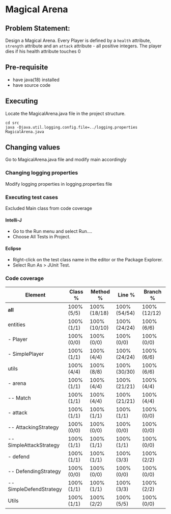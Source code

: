 # Magical Arena

## Problem Statement:

Design a Magical Arena.
Every Player is defined by a `health` attribute,
`strength` attribute and an `attack` attribute - all positive integers.
The player dies if his health attribute touches 0

## Pre-requisite

- have java(18) installed
- have source code

## Executing

Locate the MagicalArena.java file in the project structure.

```
cd src
java -Djava.util.logging.config.file=../logging.properties MagicalArena.java
```

## Changing values

Go to MagicalArena.java file and modify main accordingly

### Changing logging properties

Modify logging properties in logging.properties file

### Executing test cases

Excluded Main class from code coverage

#### Intelli-J

- Go to the Run menu and select Run....
- Choose All Tests in Project.

#### Eclipse

- Right-click on the test class name in the editor or the Package Explorer.
- Select Run As > JUnit Test.

### Code coverage

| Element                 | Class %    | Method %     | Line %       | Branch %     |
|-------------------------|------------|--------------|--------------|--------------|
| **all**                 | 100% (5/5) | 100% (18/18) | 100% (54/54) | 100% (12/12) |
| entities                | 100% (1/1) | 100% (10/10) | 100% (24/24) | 100% (6/6)   |
| - Player                | 100% (0/0) | 100% (0/0)   | 100% (0/0)   | 100% (0/0)   |
| - SimplePlayer          | 100% (1/1) | 100% (4/4)   | 100% (24/24) | 100% (6/6)   |
| utils                   | 100% (4/4) | 100% (8/8)   | 100% (30/30) | 100% (6/6)   |
| - arena                 | 100% (1/1) | 100% (4/4)   | 100% (21/21) | 100% (4/4)   |
| -- Match                | 100% (1/1) | 100% (4/4)   | 100% (21/21) | 100% (4/4)   |
| - attack                | 100% (1/1) | 100% (1/1)   | 100% (1/1)   | 100% (0/0)   |
| -- AttackingStrategy    | 100% (0/0) | 100% (0/0)   | 100% (0/0)   | 100% (0/0)   |
| -- SimpleAttackStrategy | 100% (1/1) | 100% (1/1)   | 100% (1/1)   | 100% (0/0)   |
| - defend                | 100% (1/1) | 100% (1/1)   | 100% (3/3)   | 100% (2/2)   |
| -- DefendingStrategy    | 100% (0/0) | 100% (0/0)   | 100% (0/0)   | 100% (0/0)   |
| -- SimpleDefendStrategy | 100% (1/1) | 100% (1/1)   | 100% (3/3)   | 100% (2/2)   |
| Utils                   | 100% (1/1) | 100% (2/2)   | 100% (5/5)   | 100% (0/0)   |
